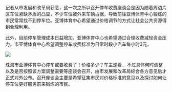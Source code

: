 

记者从市发展和改革局获悉，这一次之所以召开停车收费座谈会是因为随着周边片区车位紧缺矛盾的凸显，不少车位被外来车辆占据，导致前往亚博体育中心锻炼的市民常常找不到停车位。亚博体育中心希望通过价格调节的方式让社会公共资源得到合理利用。

此外，目前停车管理成本日益增加，亚博体育中心也希望通过合理收费减轻资金压力。市亚博体育中心希望调整停车收费标准为日常时段小汽车每小时3元。

![](http://p1.pstatp.com/large/pgc-image/RXJBAWj8NakIKH)

珠海市亚博体育中心停车或要收费了！价格多少？车主速看...
不过具体何时调整以及是否按照该方案调整需要等座谈会召开，由市发展和改革局综合各方意见后才正式对外公布。召开座谈会主要是希望征集市民对价格标准的意见以及探讨如何让停车位更好服务前来锻炼的市民。